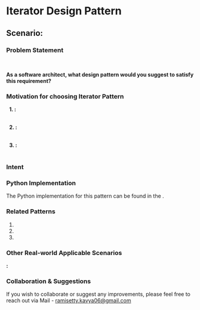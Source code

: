 # Iterator Design Pattern

## Scenario: 

### Problem Statement
<br>

**As a software architect, what design pattern would you suggest to satisfy this requirement?**

### Motivation for choosing Iterator Pattern

&nbsp; **1. :** <br>
 <br>

&nbsp; **2. :**  <br>
 <br>

&nbsp; **3. :** <br>
<br>

### Intent


### Python Implementation
The Python implementation for this pattern can be found in the []().

### Related Patterns
1. <br>
2. <br>
3. <br>

### Other Real-world Applicable Scenarios

**:**  <br>

### Collaboration & Suggestions 
If you wish to collaborate or suggest any improvements, please feel free to reach out via Mail - ramisetty.kavya06@gmail.com
